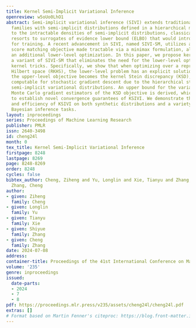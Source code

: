 ```yaml
---
title: Kernel Semi-Implicit Variational Inference
openreview: w5oUo0LhO1
abstract: Semi-implicit variational inference (SIVI) extends traditional variational
  families with semi-implicit distributions defined in a hierarchical manner. Due
  to the intractable densities of semi-implicit distributions, classical SIVI often
  resorts to surrogates of evidence lower bound (ELBO) that would introduce biases
  for training. A recent advancement in SIVI, named SIVI-SM, utilizes an alternative
  score matching objective made tractable via a minimax formulation, albeit requiring
  an additional lower-level optimization. In this paper, we propose kernel SIVI (KSIVI),
  a variant of SIVI-SM that eliminates the need for the lower-level optimization through
  kernel tricks. Specifically, we show that when optimizing over a reproducing kernel
  Hilbert space (RKHS), the lower-level problem has an explicit solution. This way,
  the upper-level objective becomes the kernel Stein discrepancy (KSD), which is readily
  computable for stochastic gradient descent due to the hierarchical structure of
  semi-implicit variational distributions. An upper bound for the variance of the
  Monte Carlo gradient estimators of the KSD objective is derived, which allows us
  to establish novel convergence guarantees of KSIVI. We demonstrate the effectiveness
  and efficiency of KSIVI on both synthetic distributions and a variety of real data
  Bayesian inference tasks.
layout: inproceedings
series: Proceedings of Machine Learning Research
publisher: PMLR
issn: 2640-3498
id: cheng24l
month: 0
tex_title: Kernel Semi-Implicit Variational Inference
firstpage: 8248
lastpage: 8269
page: 8248-8269
order: 8248
cycles: false
bibtex_author: Cheng, Ziheng and Yu, Longlin and Xie, Tianyu and Zhang, Shiyue and
  Zhang, Cheng
author:
- given: Ziheng
  family: Cheng
- given: Longlin
  family: Yu
- given: Tianyu
  family: Xie
- given: Shiyue
  family: Zhang
- given: Cheng
  family: Zhang
date: 2024-07-08
address:
container-title: Proceedings of the 41st International Conference on Machine Learning
volume: '235'
genre: inproceedings
issued:
  date-parts:
  - 2024
  - 7
  - 8
pdf: https://proceedings.mlr.press/v235/assets/cheng24l/cheng24l.pdf
extras: []
# Format based on Martin Fenner's citeproc: https://blog.front-matter.io/posts/citeproc-yaml-for-bibliographies/
---
```

